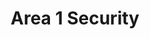---
facebook: https://facebook.com/A1S.Area1
instagram: https://instagram.com/area1security
linkedin: https://linkedin.com/company/area-1-security
logohandle: area1security
sort: area1security
title: Area 1 Security
twitter: https://x.com/area1security
website: https://www.area1security.com/
youtube: https://youtube.com/channel/UC4SryCvqE_xUiHsoNN-oqyA
---